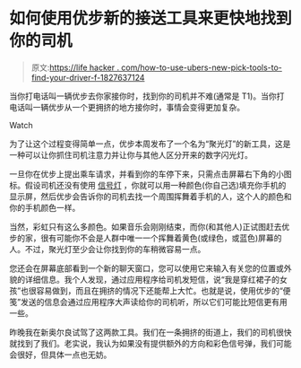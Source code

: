 # 如何使用优步新的接送工具来更快地找到你的司机

> 原文:[https://life hacker . com/how-to-use-ubers-new-pick-tools-to-find-your-driver-f-1827637124](https://lifehacker.com/how-to-use-ubers-new-pickup-tools-to-find-your-driver-f-1827637124)

当你打电话叫一辆优步去你家接你时，找到你的司机并不难(通常是 T1)。当你打电话叫一辆优步从一个更拥挤的地方接你时，事情会变得更加复杂。

Watch

为了让这个过程变得简单一点，优步本周发布了一个名为“聚光灯”的新工具，这是一种可以让你抓住司机注意力并让你与其他人区分开来的数字闪光灯。

一旦你在优步上提出乘车请求，并看到你的车停下来，只需点击屏幕右下角的小图标。假设司机还没有使用 [信号灯](https://www.uber.com/beacon/) ，你就可以用一种颜色(你自己选)填充你手机的显示屏，然后优步会告诉你的司机去找一个周围挥舞着手机的人，这个人的颜色和你的手机颜色一样。

当然，彩虹只有这么多颜色。如果音乐会刚刚结束，而你(和其他人)正试图赶去优步的家，很有可能你不会是人群中唯一一个挥舞着黄色(或绿色，或蓝色)屏幕的人。不过，聚光灯至少会让你找到你的车稍微容易一点。

您还会在屏幕底部看到一个新的聊天窗口，您可以使用它来输入有关您的位置或外貌的详细信息。我个人发现，通过应用程序给司机发短信，说“我是穿红裙子的女孩”也很容易做到，而且在拥挤的情况下还能帮上大忙。也就是说，使用优步的“便笺”发送的信息会通过应用程序大声读给你的司机听，所以它们可能比短信更有用一些。

昨晚我在新奥尔良试驾了这两款工具。我们在一条拥挤的街道上，我们的司机很快就找到了我们。老实说，我认为如果没有提供额外的方向和彩色信号弹，我们可能会很好，但具体一点也无妨。